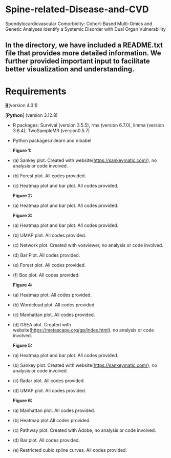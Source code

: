 # Spine-related-Disease-and-CVD

Spondylocardiovascular Comorbidity: Cohort-Based Multi-Omics and Genetic Analyses Identify a Systemic Disorder with Dual Organ Vulnerability

In the directory, we have included a README.txt file that provides more detailed information. We further provided important input to facilitate better visualization and understanding.
---
# Requirements
[**R**](https://www.r-project.org/)(version 4.3.1) 

[**Python**] (version 3.12.8)

- R packages: Survival (version 3.5.5), rms (version 6.7.0), limma (version 3.6.4), TwoSampleMR (version0.5.7)
- Python packages:nilearn and nibabel
 
  **Figure 1:**
- (a) Sankey plot. Created with website(https://sankeymatic.com/), no analysis or code involved.
- (b) Forest plot. All codes provided.
- (c) Heatmap plot and bar plot. All codes provided.
 
  **Figure 2:**
- (a) Heatmap plot and bar plot. All codes provided.
 
  **Figure 3:**
- (a) Heatmap plot and bar plot. All codes provided.
- (b) UMAP plot. All codes provided.
- (c) Network plot. Created with vosviewer, no analysis or code involved.
- (d) Bar Plot. All codes provided.
- (e) Forest plot. All codes provided.
- (f) Box plot. All codes provided.

  **Figure 4:**
- (a) Heatmap plot. All codes provided.
- (b) Wordcloud plot. All codes provided.
- (c) Manhattan plot. All codes provided.
- (d) GSEA plot. Created with website(https://metascape.org/gp/index.html), no analysis or code involved.

   **Figure 5:**
- (a) Heatmap plot and bar plot. All codes provided.
- (b) Sankey plot. Created with website(https://sankeymatic.com/), no analysis or code involved.
- (c) Radar plot. All codes provided.
- (d) UMAP plot. All codes provided.
 
  **Figure 6:**
- (a) Manhattan plot. All codes provided.
- (b) Heatmap plot.All codes provided.
- (c) Pathway plot. Created with Adobe, no analysis or code involved.
- (d) Bar plot. All codes provided.
- (e) Restricted cubic spline curves. All codes provided.
